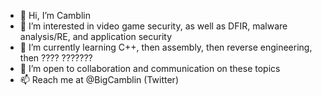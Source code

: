 - 👋 Hi, I’m Camblin
- 👀 I’m interested in video game security, as well as DFIR, malware analysis/RE, and application security
- 🌱 I’m currently learning C++, then assembly, then reverse engineering, then ???? ???????
- 💞️ I’m open to collaboration and communication on these topics
- 📫 Reach me at @BigCamblin (Twitter)

<!---
BigCamblin/BigCamblin is a ✨ special ✨ repository because its `README.md` (this file) appears on your GitHub profile.
You can click the Preview link to take a look at your changes.
--->
